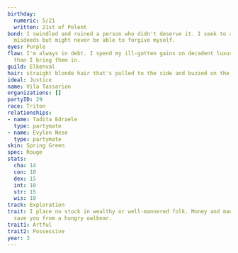 ```yaml
---
birthday:
  numeric: 5/21
  written: 21st of Pelent
bond: I swindled and ruined a person who didn't deserve it. I seek to atone for my
  misdeeds but might never be able to forgive myself.
eyes: Purple
flaw: I'm always in debt. I spend my ill-gotten gains on decadent luxuries faster
  than I bring them in.
guild: Elkenval
hair: straight blonde hair that's pulled to the side and buzzed on the right
ideal: Justice
name: Vila Tassarion
organizations: []
partyID: 29
race: Triton
relationships:
- name: Tadita Edraele
  type: partymate
- name: Evylen Nese
  type: partymate
skin: Spring Green
spec: Rouge
stats:
  cha: 14
  con: 10
  dex: 15
  int: 10
  str: 15
  wis: 10
track: Exploration
trait: I place no stock in wealthy or well-mannered folk. Money and manners won't
  save you from a hungry owlbear.
trait1: Artful
trait2: Possessive
year: 3
---
```

